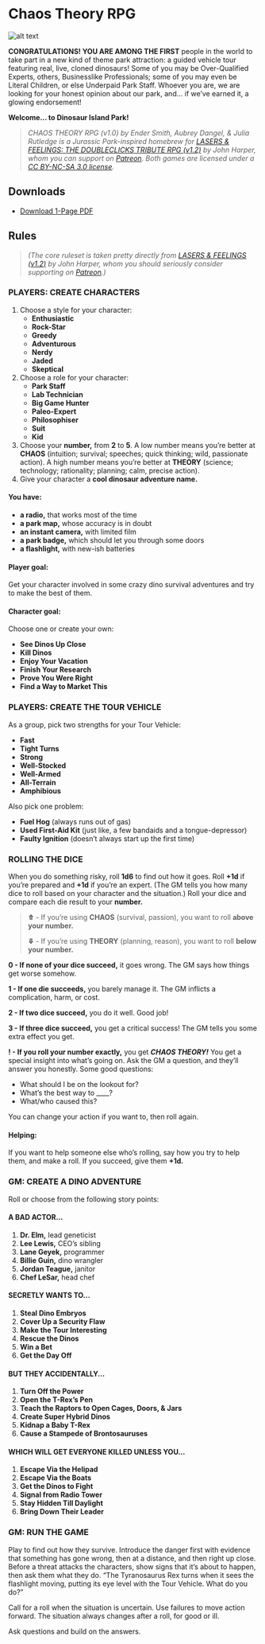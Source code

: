 # Chaos Theory RPG

![alt text](https://chaostheoryrpg.github.io/images/image3.png "Chaos Theory RPG logo")

**CONGRATULATIONS! YOU ARE AMONG THE FIRST** people in the world to take part in a new kind of theme park attraction: a guided vehicle tour featuring real, live, cloned dinosaurs! Some of you may be Over-Qualified Experts, others, Businesslike Professionals; some of you may even be Literal Children, or else Underpaid Park Staff. Whoever you are, we are looking for your honest opinion about our park, and... if we’ve earned it, a glowing endorsement!

**Welcome... to Dinosaur Island Park!**

> _CHAOS THEORY RPG (v1.0) by Ender Smith, Aubrey Dangel, &amp; Julia Rutledge is a Jurassic Park-inspired homebrew for [LASERS &amp; FEELINGS: THE DOUBLECLICKS TRIBUTE RPG (v1.2)](http://www.onesevendesign.com/laserfeelings/) by John Harper, whom you can support on [Patreon](https://www.patreon.com/johnharper). Both games are licensed under a [CC BY-NC-SA 3.0 license](https://creativecommons.org/licenses/by-nc-sa/3.0/us/)._

## Downloads
- [Download 1-Page PDF](https://github.com/ChaosTheoryRPG/ChaosTheoryRPG.github.io/raw/master/Downloads/Chaos%20Theory%20(v1.0).pdf)

## Rules
> _(The core ruleset is taken pretty directly from [LASERS &amp; FEELINGS (v1.2)](http://www.onesevendesign.com/laserfeelings/) by John Harper, whom you should seriously consider supporting on [Patreon](https://www.patreon.com/johnharper).)_

### PLAYERS: CREATE CHARACTERS
1. Choose a style for your character: 
    - **Enthusiastic**
    - **Rock-Star**
    - **Greedy**
    - **Adventurous** 
    - **Nerdy**
    - **Jaded**
    - **Skeptical**
2. Choose a role for your character:
    - **Park Staff**
    - **Lab Technician**
    - **Big Game Hunter**
    - **Paleo-Expert**
    - **Philosophiser**
    - **Suit**
    - **Kid**
3. Choose your **number,** from **2** to **5**. A low number means you’re better at **CHAOS** (intuition; survival; speeches; quick thinking; wild, passionate action). A high number means you’re better at **THEORY** (science; technology; rationality; planning; calm, precise action). 
4. Give your character a **cool dinosaur adventure name.**

#### You have:
- **a radio,** that works most of the time
- **a park map,** whose accuracy is in doubt
- **an instant camera,** with limited film
- **a park badge,** which should let you through some doors
- **a flashlight,** with new-ish batteries

#### Player goal:
Get your character involved in some crazy dino survival adventures and try to make the best of them.

#### Character goal:
Choose one or create your own:
  - **See Dinos Up Close**
  - **Kill Dinos**
  - **Enjoy Your Vacation**
  - **Finish Your Research**
  - **Prove You Were Right**
  - **Find a Way to Market This**

### PLAYERS: CREATE THE TOUR VEHICLE
As a group, pick two strengths for your Tour Vehicle:
  - **Fast**
  - **Tight Turns**
  - **Strong**
  - **Well-Stocked**
  - **Well-Armed**
  - **All-Terrain**
  - **Amphibious**

Also pick one problem:
  - **Fuel Hog** (always runs out of gas)
  - **Used First-Aid Kit** (just like, a few bandaids and a tongue-depressor)
  - **Faulty Ignition** (doesn’t always start up the first time)

### ROLLING THE DICE
When you do something risky, roll **1d6** to find out how it goes. Roll **+1d** if you’re prepared and **+1d** if you’re an expert. (The GM tells you how many dice to roll based on your character and the situation.)
Roll your dice and compare each die result to your **number.**

> **⤊** - If you’re using **CHAOS** (survival, passion), you want to roll **above your number.**
>
> **⤋** - If you’re using **THEORY** (planning, reason), you want to roll **below your number.**

**0 - If none of your dice succeed,** it goes wrong. The GM says how things get worse somehow.
    
**1 - If one die succeeds,** you barely manage it. The GM inflicts a complication, harm, or cost.

**2 - If two dice succeed,** you do it well. Good job!

**3 - If three dice succeed,** you get a critical success! The GM tells you some extra effect you get.

**! - If you roll your number exactly,** you get _**CHAOS THEORY!**_ You get a special insight into what’s going on. Ask the GM a question, and they’ll answer you honestly. Some good questions:
  - What should I be on the lookout for?
  - What’s the best way to \_\_\_\_?
  - What/who caused this?
  
You can change your action if you want to, then roll again.

#### Helping:
If you want to help someone else who’s rolling, say how you try to help them, and make a roll. If you succeed, give them **+1d.**

### GM: CREATE A DINO ADVENTURE
Roll or choose from the following story points:

#### A BAD ACTOR...
1. **Dr. Elm,** lead geneticist
2. **Lee Lewis,** CEO’s sibling
3. **Lane Geyek,** programmer
4. **Billie Guin,** dino wrangler
5. **Jordan Teague,** janitor
6. **Chef LeSar,** head chef

#### SECRETLY WANTS TO...
1. **Steal Dino Embryos**
2. **Cover Up a Security Flaw**
3. **Make the Tour Interesting**
4. **Rescue the Dinos**
5. **Win a Bet**
6. **Get the Day Off**

#### BUT THEY ACCIDENTALLY...
1. **Turn Off the Power**
2. **Open the T-Rex’s Pen**
3. **Teach the Raptors to Open Cages, Doors, & Jars**
4. **Create Super Hybrid Dinos**
5. **Kidnap a Baby T-Rex**
6. **Cause a Stampede of Brontosauruses**

#### WHICH WILL GET EVERYONE KILLED UNLESS YOU...
1. **Escape Via the Helipad**
2. **Escape Via the Boats**
3. **Get the Dinos to Fight**
4. **Signal from Radio Tower**
5. **Stay Hidden Till Daylight**
6. **Bring Down Their Leader**

### GM: RUN THE GAME
Play to find out how they survive. Introduce the danger first with evidence that something has gone wrong, then at a distance, and then right up close. Before a threat attacks the characters, show signs that it’s about to happen, then ask them what they do. “The Tyranosaurus Rex turns when it sees the flashlight moving, putting its eye level with the Tour Vehicle. What do you do?”

Call for a roll when the situation is uncertain. Use failures to move action forward. The situation always changes after a roll, for good or ill.

Ask questions and build on the answers.
